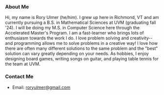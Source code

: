 ### About Me
Hi, my name is Rory Ulmer (he/him). I grew up here in Richmond, VT and am currently pursuing a B.S. in Mathematical Sciences at UVM (graduating fall '24). I will be doing my M.S. in Computer Science here through the Accelerated Master's Program. I am a fast-learner who brings lots of enthusiasm towards the work I do. I love problem solving and creativity-- and programming allows me to solve problems in a creative way! I love how there are often many different solutions to the same problem and the "best" solution can vary greatly depending on your needs. As hobbies, I enjoy designing board games, writing songs on guitar, and playing table tennis for the team at UVM.


### Contact Me
* Email: roryulmer@gmail.com
<!--
**rouloct/rouloct** is a ✨ _special_ ✨ repository because its `README.md` (this file) appears on your GitHub profile.

Here are some ideas to get you started:

- 🔭 I’m currently working on ...
- 🌱 I’m currently learning ...
- 👯 I’m looking to collaborate on ...
- 🤔 I’m looking for help with ...
- 💬 Ask me about ...
- 📫 How to reach me: ...
- 😄 Pronouns: ...
- ⚡ Fun fact: ...
-->
